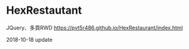 # HexRestautant
JQuery、多頁RWD
https://pvt5r486.github.io/HexRestaurant/index.html

2018-10-18 update
